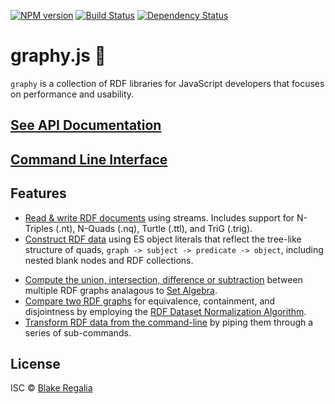 [![NPM version][npm-image]][npm-url] [![Build Status][travis-image]][travis-url] [![Dependency Status][daviddm-image]][daviddm-url] 

# graphy.js 🍌
`graphy` is a collection of RDF libraries for JavaScript developers that focuses on performance and usability. 

## [See API Documentation](https://graphy.link/api)

## [Command Line Interface](cli)

## Features
 - [Read & write RDF documents](content.textual) using streams. Includes support for N-Triples (.nt), N-Quads (.nq), Turtle (.ttl), and TriG (.trig).
 - [Construct RDF data](concise#hash_c3) using ES object literals that reflect the tree-like structure of quads, `graph -> subject -> predicate -> object`, including nested blank nodes and RDF collections.
<!-- - [High-performance](#performance) document readers. -->
 - [Compute the union, intersection, difference or subtraction](util.dataset.tree) between multiple RDF graphs analagous to [Set Algebra](https://en.wikipedia.org/wiki/Algebra_of_sets).
 - [Compare two RDF graphs](util.dataset.tree) for equivalence, containment, and disjointness by employing the [RDF Dataset Normalization Algorithm](https://json-ld.github.io/normalization/spec/).
 - [Transform RDF data from the command-line](cli) by piping them through a series of sub-commands.




## License

ISC © [Blake Regalia]()


[npm-image]: https://badge.fury.io/js/graphy.svg
[npm-url]: https://npmjs.org/package/graphy
[travis-image]: https://travis-ci.org/blake-regalia/graphy.js.svg?branch=master
[travis-url]: https://travis-ci.org/blake-regalia/graphy.js
[daviddm-image]: https://david-dm.org/blake-regalia/graphy.js.svg?theme=shields.io
[daviddm-url]: https://david-dm.org/blake-regalia/graphy.js
